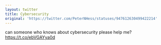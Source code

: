 ```yaml
---
layout: twitter
title: Cybersecurity
original: 'https://twitter.com/PeterNHess/statuses/947612630499422214'
---
```


can someone who knows about cybersecurity please help me? <https://t.co/ebVGAYya0d>
